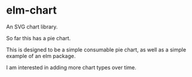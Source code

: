 # elm-chart

An SVG chart library.

So far this has a pie chart.

This is designed to be a simple consumable pie chart, as well as a simple example of an elm package.

I am interested in adding more chart types over time.